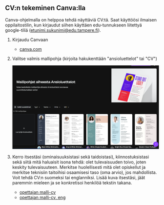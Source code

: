 ## CV:n tekeminen Canva:lla

Canva-ohjelmalla on helppoa tehdä näyttäviä CV:tä. Saat käyttöösi ilmaisen oppilaitostilin, kun kirjaudut siihen käyttäen edu-tunnukseen liitettyä google-tiliä (etunimi.sukunimi@edu.tampere.fi).

1. Kirjaudu Canvaan
    - [canva.com](https://www.canva.com/fi_fi/)

2. Valitse valmis mallipohja (kirjoita hakukenttään "ansioluettelot" tai "CV")

    ![canva mallipohjat](./img/canva_cv.png)

3. Kerro itsestäsi (ominaisuuksistasi sekä taidoistasi), kiinnostuksistasi sekä siitä mitä haluaisit isona tehdä: olet tulevaisuuden toivo, joten keskity tulevaisuuteen. Merkitse huolellisesti mitä olet opiskellut ja merkitse teknisiin taitoihisi osaamisesi taso (oma arvio), jos mahdollista. Voit tehdä CV:n suomeksi tai englanniksi. Lisää kuva itsestäsi, jäät paremmin mieleen ja se konkretisoi henkilöä tekstin takana.

    - [opettajan malli-cv](./docs/CV_Partanen_Tiina_2020.pdf)
    - [opettajan malli-cv, eng](./docs/CV_Partanen_Tiina_2020_eng.pdf)


